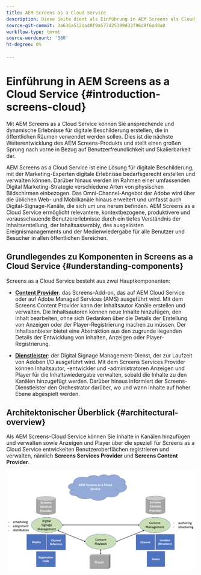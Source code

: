 ```yaml
---
title: AEM Screens as a Cloud Service
description: Diese Seite dient als Einführung in AEM Screens als Cloud Service.
source-git-commit: 3a636a512da40f9a577d25399d33f96d8f6ad8a0
workflow-type: tm+mt
source-wordcount: '380'
ht-degree: 0%

---
```



# Einführung in AEM Screens as a Cloud Service {#introduction-screens-cloud}

Mit AEM Screens as a Cloud Service können Sie ansprechende und dynamische Erlebnisse für digitale Beschilderung erstellen, die in öffentlichen Räumen verwendet werden sollen. Dies ist die nächste Weiterentwicklung des AEM Screens-Produkts und stellt einen großen Sprung nach vorne in Bezug auf Benutzerfreundlichkeit und Skalierbarkeit dar.

AEM Screens as a Cloud Service ist eine Lösung für digitale Beschilderung, mit der Marketing-Experten digitale Erlebnisse bedarfsgerecht erstellen und verwalten können. Darüber hinaus werden im Rahmen einer umfassenden Digital Marketing-Strategie verschiedene Arten von physischen Bildschirmen einbezogen. Das Omni-Channel-Angebot der Adobe wird über die üblichen Web- und Mobilkanäle hinaus erweitert und umfasst auch Digital-Signage-Kanäle, die sich um uns herum befinden. AEM Screens as a Cloud Service ermöglicht relevantere, kontextbezogene, produktivere und vorausschauende Benutzererlebnisse durch ein tiefes Verständnis der Inhaltserstellung, der Inhaltsassembly, des ausgelösten Ereignismanagements und der Medienwiedergabe für alle Benutzer und Besucher in allen öffentlichen Bereichen.

## Grundlegendes zu Komponenten in Screens as a Cloud Service {#understanding-components}

Screens as a Cloud Service besteht aus zwei Hauptkomponenten:

* **[Content Provider](https://experienceleague.adobe.com/docs/experience-manager-cloud-service/screens-as-cloud-service/configure-screens-cloud/using-screens-content-provider.html?lang=en)**: das Screens-Add-on, das auf AEM Cloud Service oder auf Adobe Managed Services (AMS) ausgeführt wird. Mit dem Screens Content Provider kann der Inhaltsautor Kanäle erstellen und verwalten. Die Inhaltsautoren können neue Inhalte hinzufügen, den Inhalt bearbeiten, ohne sich Gedanken über die Details der Erstellung von Anzeigen oder der Player-Registrierung machen zu müssen. Der Inhaltsanbieter bietet eine Abstraktion aus den zugrunde liegenden Details der Entwicklung von Inhalten, Anzeigen oder Player-Registrierung.

* **[Dienstleister](https://experienceleague.adobe.com/docs/experience-manager-cloud-service/screens-as-cloud-service/configure-screens-cloud/navigating-to-screens-services-provider.html?lang=en)**: der Digital Signage Management-Dienst, der zur Laufzeit von Adoben I/O ausgeführt wird. Mit dem Screens Services Provider können Inhaltsautor, -entwickler und -administratoren Anzeigen und Player für die Inhaltswiedergabe verwalten, sobald die Inhalte zu den Kanälen hinzugefügt werden. Darüber hinaus informiert der Screens-Dienstleister den Orchestrator darüber, wo und wann Inhalte auf hoher Ebene abgespielt werden.


## Architektonischer Überblick {#architectural-overview}

Als AEM Screens-Cloud Service können Sie Inhalte in Kanälen hinzufügen und verwalten sowie Anzeigen und Player über die speziell für Screens as a Cloud Service entwickelten Benutzeroberflächen registrieren und verwalten, nämlich **Screens Services Provider** und **Screens Content Provider**.

![Bild](/help/screens-cloud/assets/architecture-screenscloud.png)

